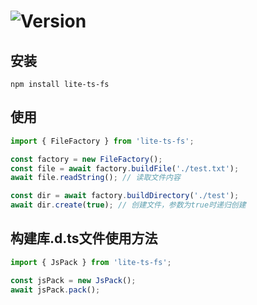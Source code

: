 # ![Version](https://img.shields.io/badge/version-1.4.1-green.svg)

## 安装

```
npm install lite-ts-fs
```

## 使用

```typescript
import { FileFactory } from 'lite-ts-fs';

const factory = new FileFactory();
const file = await factory.buildFile('./test.txt');
await file.readString(); // 读取文件内容

const dir = await factory.buildDirectory('./test');
await dir.create(true); // 创建文件，参数为true时递归创建
```

## 构建库.d.ts文件使用方法

```typescript
import { JsPack } from 'lite-ts-fs';

const jsPack = new JsPack();
await jsPack.pack();

```
